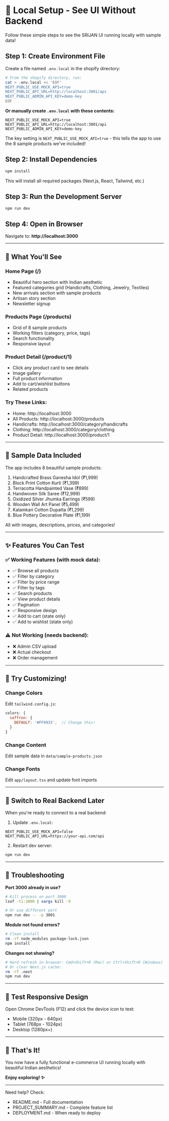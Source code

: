 # 🚀 Local Setup - See UI Without Backend

Follow these simple steps to see the SRIJAN UI running locally with sample data!

## Step 1: Create Environment File

Create a file named `.env.local` in the shopify directory:

```bash
# From the shopify directory, run:
cat > .env.local << 'EOF'
NEXT_PUBLIC_USE_MOCK_API=true
NEXT_PUBLIC_API_URL=http://localhost:3001/api
NEXT_PUBLIC_ADMIN_API_KEY=demo-key
EOF
```

**Or manually create `.env.local` with these contents:**

```env
NEXT_PUBLIC_USE_MOCK_API=true
NEXT_PUBLIC_API_URL=http://localhost:3001/api
NEXT_PUBLIC_ADMIN_API_KEY=demo-key
```

The key setting is `NEXT_PUBLIC_USE_MOCK_API=true` - this tells the app to use the 8 sample products we've included!

## Step 2: Install Dependencies

```bash
npm install
```

This will install all required packages (Next.js, React, Tailwind, etc.)

## Step 3: Run the Development Server

```bash
npm run dev
```

## Step 4: Open in Browser

Navigate to: **http://localhost:3000**

---

## 🎨 What You'll See

### Home Page (/)
- Beautiful hero section with Indian aesthetic
- Featured categories grid (Handicrafts, Clothing, Jewelry, Textiles)
- New arrivals section with sample products
- Artisan story section
- Newsletter signup

### Products Page (/products)
- Grid of 8 sample products
- Working filters (category, price, tags)
- Search functionality
- Responsive layout

### Product Detail (/product/1)
- Click any product card to see details
- Image gallery
- Full product information
- Add to cart/wishlist buttons
- Related products

### Try These Links:
- Home: http://localhost:3000
- All Products: http://localhost:3000/products
- Handicrafts: http://localhost:3000/category/handicrafts
- Clothing: http://localhost:3000/category/clothing
- Product Detail: http://localhost:3000/product/1

---

## 🎯 Sample Data Included

The app includes 8 beautiful sample products:
1. Handcrafted Brass Ganesha Idol (₹1,999)
2. Block Print Cotton Kurti (₹1,399)
3. Terracotta Handpainted Vase (₹899)
4. Handwoven Silk Saree (₹12,999)
5. Oxidized Silver Jhumka Earrings (₹599)
6. Wooden Wall Art Panel (₹5,499)
7. Kalamkari Cotton Dupatta (₹1,299)
8. Blue Pottery Decorative Plate (₹1,199)

All with images, descriptions, prices, and categories!

---

## ✨ Features You Can Test

### ✅ Working Features (with mock data):
- ✅ Browse all products
- ✅ Filter by category
- ✅ Filter by price range
- ✅ Filter by tags
- ✅ Search products
- ✅ View product details
- ✅ Pagination
- ✅ Responsive design
- ✅ Add to cart (state only)
- ✅ Add to wishlist (state only)

### ⚠️ Not Working (needs backend):
- ❌ Admin CSV upload
- ❌ Actual checkout
- ❌ Order management

---

## 🎨 Try Customizing!

### Change Colors
Edit `tailwind.config.js`:
```javascript
colors: {
  saffron: {
    DEFAULT: '#FF9933',  // Change this!
  }
}
```

### Change Content
Edit sample data in `data/sample-products.json`

### Change Fonts
Edit `app/layout.tsx` and update font imports

---

## 🔄 Switch to Real Backend Later

When you're ready to connect to a real backend:

1. Update `.env.local`:
```env
NEXT_PUBLIC_USE_MOCK_API=false
NEXT_PUBLIC_API_URL=https://your-api.com/api
```

2. Restart dev server:
```bash
npm run dev
```

---

## 🐛 Troubleshooting

**Port 3000 already in use?**
```bash
# Kill process on port 3000
lsof -ti:3000 | xargs kill -9

# Or use different port
npm run dev -- -p 3001
```

**Module not found errors?**
```bash
# Clean install
rm -rf node_modules package-lock.json
npm install
```

**Changes not showing?**
```bash
# Hard refresh in browser: Cmd+Shift+R (Mac) or Ctrl+Shift+R (Windows)
# Or clear Next.js cache:
rm -rf .next
npm run dev
```

---

## 📱 Test Responsive Design

Open Chrome DevTools (F12) and click the device icon to test:
- Mobile (320px - 640px)
- Tablet (768px - 1024px)
- Desktop (1280px+)

---

## 🎉 That's It!

You now have a fully functional e-commerce UI running locally with beautiful Indian aesthetics!

**Enjoy exploring! ✨**

---

Need help? Check:
- README.md - Full documentation
- PROJECT_SUMMARY.md - Complete feature list
- DEPLOYMENT.md - When ready to deploy

